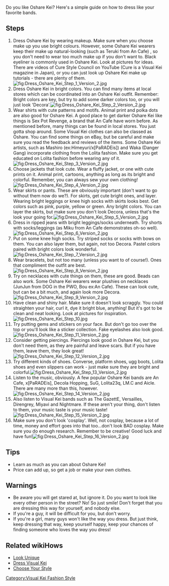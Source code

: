 Do you like Oshare Kei? Here's a simple guide on how to dress like your
favorite bands.

## Steps

1.  Dress Oshare Kei by wearing makeup. Make sure when you choose make
    up you use bright colours. However, some Oshare Kei wearers keep
    their make up natural-looking (such as Teruki from An Cafe) , so you
    don't need to wear too much make up if you don't want to. Black
    eyeliner is commonly used in Oshare Kei. Look at pictures for ideas.
    There are videos of Cure Style Council on YouTube (Cure is a Visual
    Kei magazine in Japan), or you can just look up Oshare Kei make up
    tutorials - there are plenty of
    them.![](Dress_Oshare_Kei_Step_1_Version_2.jpg "fig:Dress_Oshare_Kei_Step_1_Version_2.jpg")
2.  Dress Oshare Kei in bright colors. You can find many items at local
    stores which can be coordinated into an Oshare Kei outfit. Remember:
    Bright colors are key, but try to add some darker colors too, or you
    will just look
    'Decora'.![](Dress_Oshare_Kei_Step_2_Version_2.jpg "fig:Dress_Oshare_Kei_Step_2_Version_2.jpg")
3.  Wear shirts with cute patterns and motifs. Animal print and polka
    dots are also good for Oshare Kei. A good place to get darker Oshare
    Kei like things is Sex Pot Revenge, a brand that An Cafe have worn
    before. As mentioned before, many things can be found in local
    stores. You just gotta shop around. Some Visual Kei clothes can also
    be classed as Oshare. You can find some things on eBay, but be
    careful and make sure you read the feedback and reviews of the
    items. Some Oshare Kei artists, such as Mashiro
    (ex:Himeyuri/x\[PaRADEis\]) and Waka (Danger Gang) incorporate
    clothing from the Lolita fashion. Make sure you get educated on
    Lolita fashion before wearing any of
    it.![](Dress_Oshare_Kei_Step_3_Version_2.jpg "fig:Dress_Oshare_Kei_Step_3_Version_2.jpg")
4.  Choose jackets that look cute. Wear a fluffy jacket, or one with
    cute prints on it. Animal print, cartoons, anything as long as its
    bright and colorful. Remember, you can always sew your own
    clothing!![](Dress_Oshare_Kei_Step_4_Version_2.jpg "fig:Dress_Oshare_Kei_Step_4_Version_2.jpg")
5.  Wear skirts or pants. These are obviously important (don't want to
    go without them now do we?). For skirts, get cute bright ones, and
    layer. Wearing bright leggings or knee high socks with skirts looks
    best. Get colors such as pink, purple, yellow or green. Any bright
    colors. You can layer the skirts, but make sure you don't look
    Decora, unless that's the look your going
    for.![](Dress_Oshare_Kei_Step_5_Version_2.jpg "fig:Dress_Oshare_Kei_Step_5_Version_2.jpg")
6.  Dress in ripped jeans with bright leggings/socks underneath. Try
    shorts with socks/leggings (as Miku from An Cafe demonstrates oh-so
    well).![](Dress_Oshare_Kei_Step_6_Version_2.jpg "fig:Dress_Oshare_Kei_Step_6_Version_2.jpg")
7.  Put on some knee high socks. Try striped socks or socks with bows on
    them. You can also layer them, but again, not too Decora. Pastel
    colors paired with bright colors look
    wonderful.![](Dress_Oshare_Kei_Step_7_Version_2.jpg "fig:Dress_Oshare_Kei_Step_7_Version_2.jpg")
8.  Wear bracelets, but not too many (unless you want to of course!).
    Ones that compliment the outfit are
    best.![](Dress_Oshare_Kei_Step_8_Version_2.jpg "fig:Dress_Oshare_Kei_Step_8_Version_2.jpg")
9.  Try on necklaces with cute things on them, these are good. Beads can
    also work. Some Oshare Kei wearers wear plushies on necklaces
    (JunJun from DOG in the PWO, Bou ex:An Cafe). These can look cute,
    but can be a bit much, and again look more
    Decora.![](Dress_Oshare_Kei_Step_9_Version_2.jpg "fig:Dress_Oshare_Kei_Step_9_Version_2.jpg")
10. Have clean and shiny hair. Make sure it doesn't look scraggly. You
    could straighten your hair, curl it, dye it bright blue, anything!
    But it's got to be clean and neat looking. Look at pictures for
    inspiration.![](Dress_Oshare_Kei_Step_10.jpg "fig:Dress_Oshare_Kei_Step_10.jpg")
11. Try putting gems and stickers on your face. But don't go too over
    the top or you'll look like a sticker collection. Fake eyelashes
    also look
    good.![](Dress_Oshare_Kei_Step_11_Version_2.jpg "fig:Dress_Oshare_Kei_Step_11_Version_2.jpg")
12. Consider getting piercings. Piercings look good in Oshare Kei, but
    you don't need them, as they are painful and leave scars. But if you
    have them, leave them, they look
    great!![](Dress_Oshare_Kei_Step_12_Version_2.jpg "fig:Dress_Oshare_Kei_Step_12_Version_2.jpg")
13. Try different kinds of shoes. Converse, platform shoes, ugg boots,
    Lolita shoes and even slippers can work - just make sure they are
    bright and
    colorful.![](Dress_Oshare_Kei_Step_13_Version_2.jpg "fig:Dress_Oshare_Kei_Step_13_Version_2.jpg")
14. Listen to the music, obviously. A few popular Oshare Kei bands are
    An Cafe, x\[PaRADEis\], Decola Hopping, SuG, Lolita23q, LM.C and
    Aicle. There are many more than this, however.
    ![](Dress_Oshare_Kei_Step_14_Version_2.jpg "fig:Dress_Oshare_Kei_Step_14_Version_2.jpg")
15. Also listen to Visual Kei bands such as The GazettE, Versailles,
    Direngrey, Miyavi and Nightmare. If these aren't your thing, don't
    listen to them, your music taste is your music
    taste!![](Dress_Oshare_Kei_Step_15_Version_2.jpg "fig:Dress_Oshare_Kei_Step_15_Version_2.jpg")
16. Make sure you don't look 'cosplay'. Well, not cosplay, because a lot
    of time, money and effort goes into that too...don't look BAD
    cosplay. Make sure you do enough research. Remember to be creative!
    Good luck and have
    fun!![](Dress_Oshare_Kei_Step_16_Version_2.jpg "fig:Dress_Oshare_Kei_Step_16_Version_2.jpg")

## Tips

-   Learn as much as you can about Oshare Kei!
-   Price can add up, so get a job or make your own clothes.

## Warnings

-   Be aware you will get stared at, but ignore it. Do you want to look
    like every other person in the street? No! So just smile! Don't
    forget that you are dressing this way for yourself, and nobody else.
-   If you're a guy, it will be difficult for you, but don't worry.
-   If you're a girl, many guys won't like the way you dress. But just
    think, keep dressing that way, keep yourself happy, keep your
    chances of finding someone who loves the way you dress!

## Related wikiHows

-   [Look Unique](Look_Unique "wikilink")
-   [Dress Visual Kei](Dress_Visual_Kei "wikilink")
-   [Choose Your Style](Choose_Your_Style "wikilink")

[Category:Visual Kei Fashion
Style](Category:Visual_Kei_Fashion_Style "wikilink")